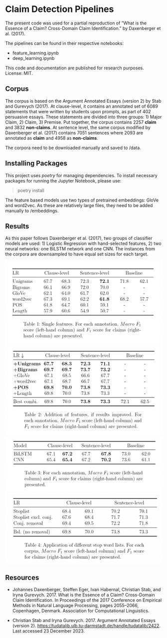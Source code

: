 # Claim Detection Pipelines

The present code was used for a partial reproduction of ”What is the
Essence of a Claim? Cross-Domain Claim Identification.” by Daxenberger
et al. (2017). 

The pipelines can be found in their respective notebooks:

* feature_learning.ipynb
* deep_learning.ipynb

This code and documentation are published for research purposes. License: MIT.

## Corpus


The corpus is based on the Argument Annotated Essays (version 2)
by Stab and Gurevych (2017). At clause-level, it contains an annotated
set of 6089 statements that were written by students upon
prompts, as part of 402 persuasive essays. These statements are divided
into three groups: 1) Major Claim, 2) Claim, 3) Premise. Put
together, the corpus contains 2257 **claim** and 3832 **non-claims**. At
sentence level, the same corpus modified by Daxenberger et al. (2017)
contains 7051 sentences where 2093 are annotated as **claim** and 4958
as **non-claims**.

The corpora need to be downloaded manually and saved to /data.


## Installing Packages
This project uses *poetry* for managing dependencies. To install necessary 
packages for running the Jupyter Notebook, please use:

>poetry install

The feature based models use two types of pretrained embeddings: GloVe and 
word2vec. As these are relatively large files, they need to be added manually to /embeddings. 

## Results

As this paper follows Daxenberger et al. (2017), two groups of classifier
models are used: 1) Logistic Regression with hand-selected features,
2) two neural networks: one BiLSTM network and one CNN.
The instances from the corpora are downsampled to have equal set
sizes for each target.

![image info](./images/single_feature_pipeline.png)
![image info](./images/feature_union_pipeline.png)
![image info](./images/deep_neural_network_pipeline.png)
![image info](./images/conjunction_tests.png)

## Resources

- Johannes Daxenberger, Steffen Eger, Ivan Habernal, Christian Stab, and Iryna
Gurevych. 2017. What is the Essence of a Claim? Cross-Domain Claim Identification.
In Proceedings of the 2017 Conference on Empirical Methods in Natural
Language Processing, pages 2055–2066, Copenhagen, Denmark. Association for
Computational Linguistics.

- Christian Stab and Iryna Gurevych. 2017. Argument Annotated Essays (version
2). https://tudatalib.ulb.tu-darmstadt.de/handle/tudatalib/2422. Last
accessed 23 December 2023.


